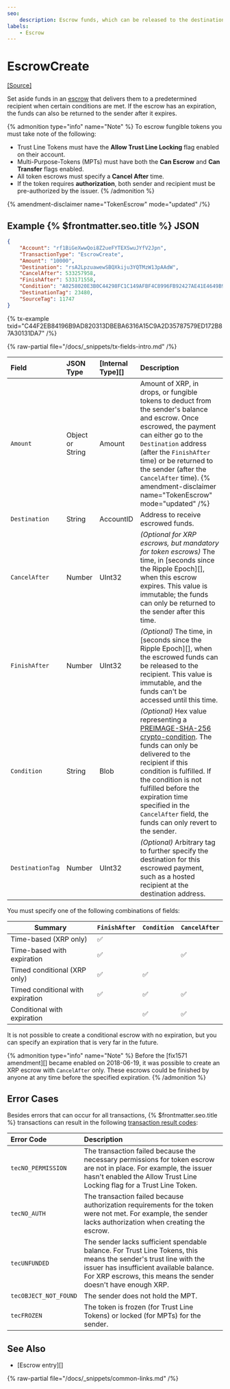 ```yaml
---
seo:
    description: Escrow funds, which can be released to the destination after a specific time or condition.
labels:
    - Escrow
---
```

# EscrowCreate
[[Source]](https://github.com/XRPLF/rippled/blob/master/src/xrpld/app/tx/detail/Escrow.cpp "Source")

Set aside funds in an [escrow](../../../../concepts/payment-types/escrow.md) that delivers them to a predetermined recipient when certain conditions are met. If the escrow has an expiration, the funds can also be returned to the sender after it expires.

{% admonition type="info" name="Note" %}
To escrow fungible tokens you must take note of the following:

- Trust Line Tokens must have the **Allow Trust Line Locking** flag enabled on their account.
- Multi-Purpose-Tokens (MPTs) must have both the **Can Escrow** and **Can Transfer** flags enabled.
- All token escrows must specify a **Cancel After** time.
- If the token requires **authorization**, both sender and recipient must be pre-authorized by the issuer.
{% /admonition %}

{% amendment-disclaimer name="TokenEscrow" mode="updated" /%}


## Example {% $frontmatter.seo.title %} JSON

```json
{
    "Account": "rf1BiGeXwwQoi8Z2ueFYTEXSwuJYfV2Jpn",
    "TransactionType": "EscrowCreate",
    "Amount": "10000",
    "Destination": "rsA2LpzuawewSBQXkiju3YQTMzW13pAAdW",
    "CancelAfter": 533257958,
    "FinishAfter": 533171558,
    "Condition": "A0258020E3B0C44298FC1C149AFBF4C8996FB92427AE41E4649B934CA495991B7852B855810100",
    "DestinationTag": 23480,
    "SourceTag": 11747
}
```

{% tx-example txid="C44F2EB84196B9AD820313DBEBA6316A15C9A2D35787579ED172B87A30131DA7" /%}


{% raw-partial file="/docs/_snippets/tx-fields-intro.md" /%}

| Field            | JSON Type | [Internal Type][] | Description               |
|:-----------------|:----------|:------------------|:--------------------------|
| `Amount`         | Object or String    | Amount            | Amount of XRP, in drops, or fungible tokens to deduct from the sender's balance and escrow. Once escrowed, the payment can either go to the `Destination` address (after the `FinishAfter` time) or be returned to the sender (after the `CancelAfter` time). {% amendment-disclaimer name="TokenEscrow" mode="updated" /%} |
| `Destination`    | String    | AccountID         | Address to receive escrowed funds. |
| `CancelAfter`    | Number    | UInt32            | _(Optional for XRP escrows, but mandatory for token escrows)_ The time, in [seconds since the Ripple Epoch][], when this escrow expires. This value is immutable; the funds can only be returned to the sender after this time. |
| `FinishAfter`    | Number    | UInt32            | _(Optional)_ The time, in [seconds since the Ripple Epoch][], when the escrowed funds can be released to the recipient. This value is immutable, and the funds can't be accessed until this time. |
| `Condition`      | String    | Blob              | _(Optional)_ Hex value representing a [PREIMAGE-SHA-256 crypto-condition](https://tools.ietf.org/html/draft-thomas-crypto-conditions-02#section-8.1). The funds can only be delivered to the recipient if this condition is fulfilled. If the condition is not fulfilled before the expiration time specified in the `CancelAfter` field, the funds can only revert to the sender. |
| `DestinationTag` | Number    | UInt32            | _(Optional)_ Arbitrary tag to further specify the destination for this escrowed payment, such as a hosted recipient at the destination address. |

You must specify one of the following combinations of fields:

| Summary                           | `FinishAfter` | `Condition` | `CancelAfter` |
|-----------------------------------|---------------|-------------|---------------|
| Time-based (XRP only)             | ✅            |             |               |
| Time-based with expiration        | ✅            |             | ✅            |
| Timed conditional (XRP only)      | ✅            | ✅          |               |
| Timed conditional with expiration | ✅            | ✅          | ✅            |
| Conditional with expiration       |               | ✅          | ✅            |

It is not possible to create a conditional escrow with no expiration, but you can specify an expiration that is very far in the future.

{% admonition type="info" name="Note" %}
Before the [fix1571 amendment][] became enabled on 2018-06-19, it was possible to create an XRP escrow with `CancelAfter` only. These escrows could be finished by anyone at any time before the specified expiration.
{% /admonition %}

## Error Cases

Besides errors that can occur for all transactions, {% $frontmatter.seo.title %} transactions can result in the following [transaction result codes](../transaction-results/index.md):

| Error Code            | Description                                  |
|:--------------------- |:---------------------------------------------|
| `tecNO_PERMISSION` | The transaction failed because the necessary permissions for token escrow are not in place. For example, the issuer hasn't enabled the Allow Trust Line Locking flag for a Trust Line Token.|
| `tecNO_AUTH` | The transaction failed because authorization requirements for the token were not met. For example, the sender lacks authorization when creating the escrow. |
| `tecUNFUNDED`         | The sender lacks sufficient spendable balance. For Trust Line Tokens, this means the sender's trust line with the issuer has insufficient available balance. For XRP escrows, this means the sender doesn't have enough XRP. |
| `tecOBJECT_NOT_FOUND` | The sender does not hold the MPT. |
| `tecFROZEN`           | The token is frozen (for Trust Line Tokens) or locked (for MPTs) for the sender. |

## See Also

- [Escrow entry][]

{% raw-partial file="/docs/_snippets/common-links.md" /%}
